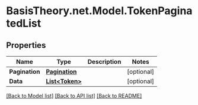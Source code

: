 
# BasisTheory.net.Model.TokenPaginatedList

## Properties

Name | Type | Description | Notes
------------ | ------------- | ------------- | -------------
**Pagination** | [**Pagination**](Pagination.md) |  | [optional] 
**Data** | [**List&lt;Token&gt;**](Token.md) |  | [optional] 

[[Back to Model list]](../README.md#documentation-for-models)
[[Back to API list]](../README.md#documentation-for-api-endpoints)
[[Back to README]](../README.md)

